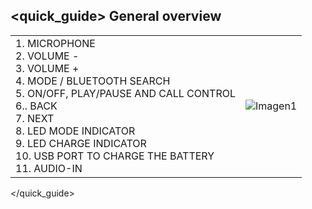 ## <quick_guide> General overview

|  |  |
|:-------|:-------|
|1.	MICROPHONE <br> 2. VOLUME - <br> 3. VOLUME + <br> 4.  MODE / BLUETOOTH SEARCH <br> 5. ON/OFF, PLAY/PAUSE AND CALL CONTROL <br> 6..	BACK <br> 7.			NEXT <br> 8. LED MODE INDICATOR <br> 9. LED CHARGE INDICATOR <br> 10. USB PORT TO CHARGE THE BATTERY <br> 11. AUDIO-IN |![Imagen1](http://static.energysistem.com/images/manuals/42631/57f68529e6bdc.jpg)
</quick_guide>



